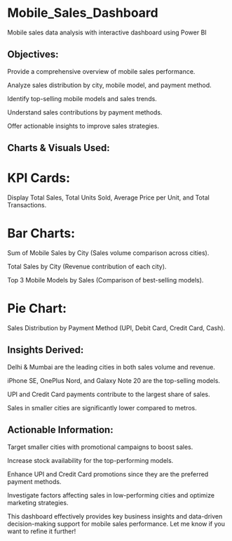 # Mobile_Sales_Dashboard
Mobile sales data analysis with interactive dashboard using Power BI

## Objectives:

Provide a comprehensive overview of mobile sales performance.

Analyze sales distribution by city, mobile model, and payment method.

Identify top-selling mobile models and sales trends.

Understand sales contributions by payment methods.

Offer actionable insights to improve sales strategies.


## Charts & Visuals Used:

# KPI Cards:
Display Total Sales, Total Units Sold, Average Price per Unit, and Total Transactions.

# Bar Charts:

Sum of Mobile Sales by City (Sales volume comparison across cities).

Total Sales by City (Revenue contribution of each city).

Top 3 Mobile Models by Sales (Comparison of best-selling models).


# Pie Chart:

Sales Distribution by Payment Method (UPI, Debit Card, Credit Card, Cash).



## Insights Derived:

Delhi & Mumbai are the leading cities in both sales volume and revenue.

iPhone SE, OnePlus Nord, and Galaxy Note 20 are the top-selling models.

UPI and Credit Card payments contribute to the largest share of sales.

Sales in smaller cities are significantly lower compared to metros.


## Actionable Information:

Target smaller cities with promotional campaigns to boost sales.

Increase stock availability for the top-performing models.

Enhance UPI and Credit Card promotions since they are the preferred payment methods.

Investigate factors affecting sales in low-performing cities and optimize marketing strategies.


This dashboard effectively provides key business insights and data-driven decision-making support for mobile sales performance. Let me know if you want to refine it further!

